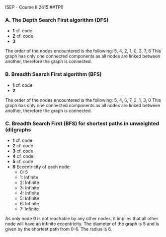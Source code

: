 ISEP - Course II.2415 
##TP6

### A. The Depth Search First algorithm (DFS)
- **1** cf. code
- **2** cf. code
- **3** 
  
The order of the nodes encountered is the following: 5, 4, 2, 1, 0, 3, 7, 6
This graph has only one connected components as all nodes are linked between another, 
therefore the graph is connected.

### B. Breadth Search First algorithm (BFS)
- **1** cf. code
- **2** 

The order of the nodes encountered is the following: 5, 4, 6, 7, 2, 1, 3, 0
This graph has only one connected components as all nodes are linked between another,
therefore the graph is connected.


### C. Breadth Search First (BFS) for shortest paths in unweighted (di)graphs
- **1** cf. code
- **2** cf. code
- **3** cf. code
- **4** cf. code
- **5** cf. code
- **6**
Eccentricity of each node:
   - 0: 5
   - 1: Infinite
   - 2: Infinite
   - 3: Infinite
   - 4: Infinite
   - 5: Infinite
   - 6: Infinite
   - 7: Infinite 
 
As only node 0 is not reachable by any other nodes, it implies that all other node will
have an infinite eccentricity.
The diameter of the graph is 5 and is given by the shortest path from 0-6.
The radius is 6.

